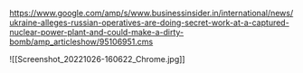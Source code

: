 https://www.google.com/amp/s/www.businessinsider.in/international/news/ukraine-alleges-russian-operatives-are-doing-secret-work-at-a-captured-nuclear-power-plant-and-could-make-a-dirty-bomb/amp_articleshow/95106951.cms

![[Screenshot_20221026-160622_Chrome.jpg]]